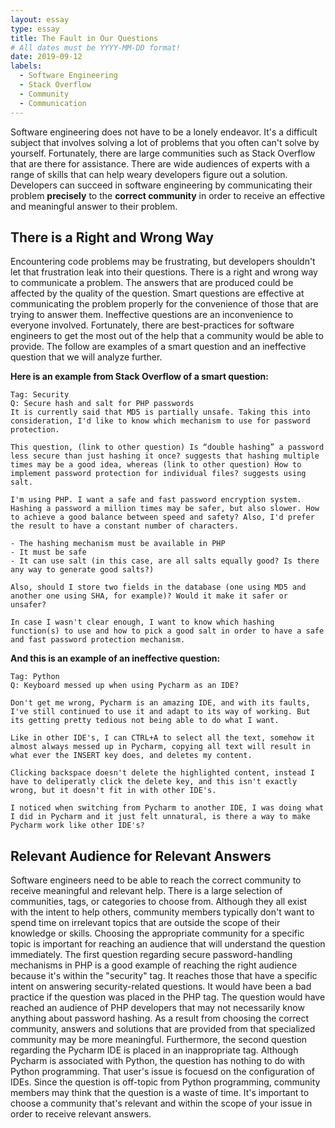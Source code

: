 ```yaml
---
layout: essay
type: essay
title: The Fault in Our Questions
# All dates must be YYYY-MM-DD format!
date: 2019-09-12
labels:
  - Software Engineering
  - Stack Overflow
  - Community
  - Communication
---
```



Software engineering does not have to be a lonely endeavor. It's a difficult subject that involves solving a lot of problems that you often can't solve by yourself. Fortunately, there are large communities such as Stack Overflow that are there for assistance. There are wide audiences of experts with a range of skills that can help weary developers figure out a solution. Developers can succeed in software engineering by communicating their problem <strong>precisely</strong> to the <strong>correct community</strong> in order to receive an effective and meaningful answer to their problem.

<h2>There is a Right and Wrong Way</h2>
Encountering code problems may be frustrating, but developers shouldn't let that frustration leak into their questions. There is a right and wrong way to communicate a problem. The answers that are produced could be affected by the quality of the question. Smart questions are effective at communicating the problem properly for the convenience of those that are trying to answer them. Ineffective questions are an inconvenience to everyone involved. Fortunately, there are best-practices for software engineers to get the most out of the help that a community would be able to provide. The follow are examples of a smart question and an ineffective question that we will analyze further.

<strong>Here is an example from Stack Overflow of a smart question:</strong>
```
Tag: Security
Q: Secure hash and salt for PHP passwords
It is currently said that MD5 is partially unsafe. Taking this into consideration, I'd like to know which mechanism to use for password protection.

This question, (link to other question) Is “double hashing” a password less secure than just hashing it once? suggests that hashing multiple times may be a good idea, whereas (link to other question) How to implement password protection for individual files? suggests using salt.

I'm using PHP. I want a safe and fast password encryption system. Hashing a password a million times may be safer, but also slower. How to achieve a good balance between speed and safety? Also, I'd prefer the result to have a constant number of characters.

- The hashing mechanism must be available in PHP
- It must be safe
- It can use salt (in this case, are all salts equally good? Is there any way to generate good salts?)

Also, should I store two fields in the database (one using MD5 and another one using SHA, for example)? Would it make it safer or unsafer?

In case I wasn't clear enough, I want to know which hashing function(s) to use and how to pick a good salt in order to have a safe and fast password protection mechanism.
```
<strong>And this is an example of an ineffective question: </strong>
```
Tag: Python
Q: Keyboard messed up when using Pycharm as an IDE?

Don't get me wrong, Pycharm is an amazing IDE, and with its faults, I've still continued to use it and adapt to its way of working. But its getting pretty tedious not being able to do what I want.

Like in other IDE's, I can CTRL+A to select all the text, somehow it almost always messed up in Pycharm, copying all text will result in what ever the INSERT key does, and deletes my content.

Clicking backspace doesn't delete the highlighted content, instead I have to deliperatly click the delete key, and this isn't exactly wrong, but it doesn't fit in with other IDE's.

I noticed when switching from Pycharm to another IDE, I was doing what I did in Pycharm and it just felt unnatural, is there a way to make Pycharm work like other IDE's?
```
<h2>Relevant Audience for Relevant Answers</h2>
Software engineers need to be able to reach the correct community to receive meaningful and relevant help. There is a large selection of communities, tags, or categories to choose from. Although they all exist with the intent to help others, community members typically don't want to spend time on irrelevant topics that are outside the scope of their knowledge or skills. Choosing the appropriate community for a specific topic is important for reaching an audience that will understand the question immediately. The first question regarding secure password-handling mechanisms in PHP is a good example of reaching the right audience because it's within the "security" tag. It reaches those that have a specific intent on answering security-related questions. It would have been a bad practice if the question was placed in the PHP tag. The question would have reached an audience of PHP developers that may not necessarily know anything about password hashing. As a result from choosing the correct community, answers and solutions that are provided from that specialized community may be more meaningful. Furthermore, the second question regarding the Pycharm IDE is placed in an inappropriate tag. Although Pycharm is associated with Python, the question has nothing to do with Python programming. That user's issue is focuesd on the configuration of IDEs. Since the question is off-topic from Python programming, community members may think that the question is a waste of time. It's important to choose a community that's relevant and within the scope of your issue in order to receive relevant answers.

